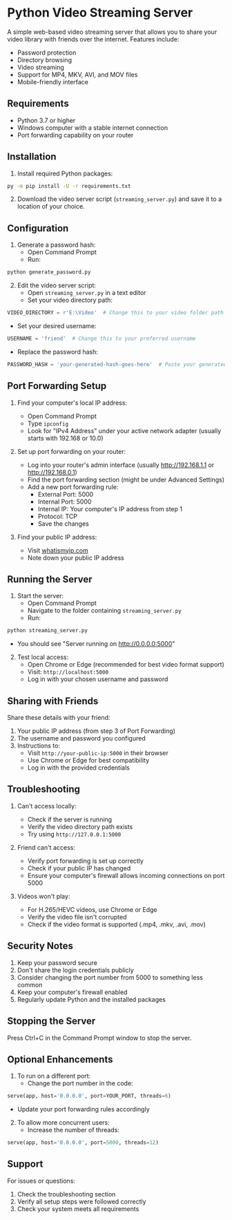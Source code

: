 # Python Video Streaming Server

A simple web-based video streaming server that allows you to share your video library with friends over the internet. Features include:
- Password protection
- Directory browsing
- Video streaming
- Support for MP4, MKV, AVI, and MOV files
- Mobile-friendly interface

## Requirements

- Python 3.7 or higher
- Windows computer with a stable internet connection
- Port forwarding capability on your router

## Installation

1. Install required Python packages:
```bash
py -m pip install -U -r requirements.txt
```

2. Download the video server script (`streaming_server.py`) and save it to a location of your choice.

## Configuration

1. Generate a password hash:
   - Open Command Prompt
   - Run:
```bash
python generate_password.py
```

2. Edit the video server script:
   - Open `streaming_server.py` in a text editor
   - Set your video directory path:
```python
VIDEO_DIRECTORY = r'E:\Video'  # Change this to your video folder path
```
   - Set your desired username:
```python
USERNAME = 'friend'  # Change this to your preferred username
```
   - Replace the password hash:
```python
PASSWORD_HASH = 'your-generated-hash-goes-here'  # Paste your generated hash here
```

## Port Forwarding Setup

1. Find your computer's local IP address:
   - Open Command Prompt
   - Type `ipconfig`
   - Look for "IPv4 Address" under your active network adapter (usually starts with 192.168 or 10.0)

2. Set up port forwarding on your router:
   - Log into your router's admin interface (usually http://192.168.1.1 or http://192.168.0.1)
   - Find the port forwarding section (might be under Advanced Settings)
   - Add a new port forwarding rule:
     - External Port: 5000
     - Internal Port: 5000
     - Internal IP: Your computer's IP address from step 1
     - Protocol: TCP
     - Save the changes

3. Find your public IP address:
   - Visit [whatismyip.com](https://www.whatismyip.com)
   - Note down your public IP address

## Running the Server

1. Start the server:
   - Open Command Prompt
   - Navigate to the folder containing `streaming_server.py`
   - Run:
```bash
python streaming_server.py
```
   - You should see "Server running on http://0.0.0.0:5000"

2. Test local access:
   - Open Chrome or Edge (recommended for best video format support)
   - Visit: `http://localhost:5000`
   - Log in with your chosen username and password

## Sharing with Friends

Share these details with your friend:
1. Your public IP address (from step 3 of Port Forwarding)
2. The username and password you configured
3. Instructions to:
   - Visit `http://your-public-ip:5000` in their browser
   - Use Chrome or Edge for best compatibility
   - Log in with the provided credentials

## Troubleshooting

1. Can't access locally:
   - Check if the server is running
   - Verify the video directory path exists
   - Try using `http://127.0.0.1:5000`

2. Friend can't access:
   - Verify port forwarding is set up correctly
   - Check if your public IP has changed
   - Ensure your computer's firewall allows incoming connections on port 5000

3. Videos won't play:
   - For H.265/HEVC videos, use Chrome or Edge
   - Verify the video file isn't corrupted
   - Check if the video format is supported (.mp4, .mkv, .avi, .mov)

## Security Notes

1. Keep your password secure
2. Don't share the login credentials publicly
3. Consider changing the port number from 5000 to something less common
4. Keep your computer's firewall enabled
5. Regularly update Python and the installed packages

## Stopping the Server

Press Ctrl+C in the Command Prompt window to stop the server.

## Optional Enhancements

1. To run on a different port:
   - Change the port number in the code:
```python
serve(app, host='0.0.0.0', port=YOUR_PORT, threads=6)
```
   - Update your port forwarding rules accordingly

2. To allow more concurrent users:
   - Increase the number of threads:
```python
serve(app, host='0.0.0.0', port=5000, threads=12)
```

## Support

For issues or questions:
1. Check the troubleshooting section
2. Verify all setup steps were followed correctly
3. Check your system meets all requirements
